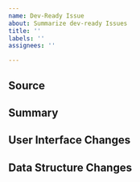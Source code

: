 ```yaml
---
name: Dev-Ready Issue
about: Summarize dev-ready Issues
title: ''
labels: ''
assignees: ''

---
```


## Source


## Summary

## User Interface Changes

## Data Structure Changes
